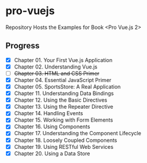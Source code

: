 # pro-vuejs

Repository Hosts the Examples for Book &lt;Pro Vue.js 2>

## Progress

- [x] Chapter 01. Your First Vue.js Application
- [x] Chapter 02. Understanding Vue.js
- [ ] ~~Chapter 03. HTML and CSS Primer~~
- [x] Chapter 04. Essential JavaScript Primer
- [x] Chapter 05. SportsStore: A Real Application
- [x] Chapter 11. Understanding Data Bindings
- [x] Chapter 12. Using the Basic Directives
- [x] Chapter 13. Using the Repeater Directive
- [x] Chapter 14. Handling Events
- [x] Chapter 15. Working with Form Elements
- [x] Chapter 16. Using Components
- [x] Chapter 17. Understanding the Component Lifecycle
- [x] Chapter 18. Loosely Coupled Components
- [x] Chapter 19. Using RESTful Web Services
- [x] Chapter 20. Using a Data Store
